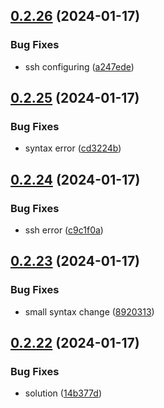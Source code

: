 ## [0.2.26](https://github.com/Energy-Control-no/fleet-flows-autoinstaller/compare/v0.2.25...v0.2.26) (2024-01-17)


### Bug Fixes

* ssh configuring ([a247ede](https://github.com/Energy-Control-no/fleet-flows-autoinstaller/commit/a247ede3df39d051204542c9855edf92031f9476))



## [0.2.25](https://github.com/Energy-Control-no/fleet-flows-autoinstaller/compare/v0.2.24...v0.2.25) (2024-01-17)


### Bug Fixes

* syntax error ([cd3224b](https://github.com/Energy-Control-no/fleet-flows-autoinstaller/commit/cd3224bb7c7239719d85d86fcbf015c47de4b745))



## [0.2.24](https://github.com/Energy-Control-no/fleet-flows-autoinstaller/compare/v0.2.23...v0.2.24) (2024-01-17)


### Bug Fixes

* ssh error ([c9c1f0a](https://github.com/Energy-Control-no/fleet-flows-autoinstaller/commit/c9c1f0a144c4737c9e28a01b2f2608398d464de5))



## [0.2.23](https://github.com/Energy-Control-no/fleet-flows-autoinstaller/compare/v0.2.22...v0.2.23) (2024-01-17)


### Bug Fixes

* small syntax change ([8920313](https://github.com/Energy-Control-no/fleet-flows-autoinstaller/commit/8920313d065f27e50b77ae9649d6f1b356487657))



## [0.2.22](https://github.com/Energy-Control-no/fleet-flows-autoinstaller/compare/v0.2.21...v0.2.22) (2024-01-17)


### Bug Fixes

* solution ([14b377d](https://github.com/Energy-Control-no/fleet-flows-autoinstaller/commit/14b377dc57f5d57322558b02ffd35ceb2875e842))



